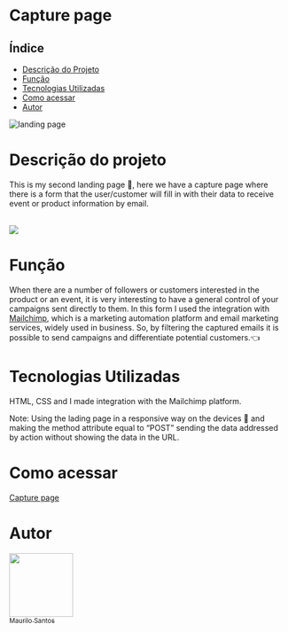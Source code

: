 # Capture page
## Índice
<!--ts-->
* [Descrição do Projeto](#descrição-do-projeto-)
* [Função](#função-)
* [Tecnologias Utilizadas](#tecnologias-utilizadas-)
* [Como acessar](#como-acessar-)
* [Autor](#autor-)
<!--te-->


![landing page](https://user-images.githubusercontent.com/109925535/185502051-46bef382-9ae5-4a93-9ea1-3fb28c4c2bfc.png)
# Descrição do projeto <br>
This is my second landing page 🎉, here we have a capture page where there is a form that the user/customer will fill in with their data to receive event or product information by email. <br><br>

<img src="https://img.shields.io/badge/status-completo-green"><br>

# Função <br>
When there are a number of followers or customers interested in the product or an event, it is very interesting to have a general control of your campaigns sent directly to them. In this form I used the integration with <a href="https://mailchimp.com/pt-br/">Mailchimp</a>, which is a marketing automation platform and email marketing services, widely used in business. So, by filtering the captured emails it is possible to send campaigns and differentiate potential customers.👈<br>

# Tecnologias Utilizadas <br>
HTML, CSS and I made integration with the Mailchimp platform.</br>

Note: Using the lading page in a responsive way on the devices 📲 and making the method attribute equal to “POST” sending the data addressed by action without showing the data in the URL. 

# Como acessar <br>
<a href="https://maurilosantos.github.io/capture-page/">Capture page</a>

# Autor <br>

[<img src="https://avatars.githubusercontent.com/u/109925535?v=4" width=115><br><sub>Maurilo Santos</sub>](https://github.com/maurilosantos) 



